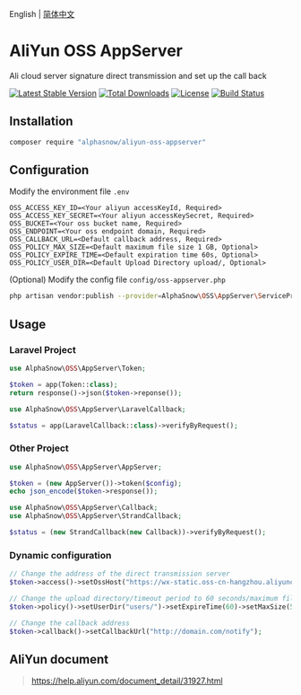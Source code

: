 English | [简体中文](README-CN.md)  

# AliYun OSS AppServer
Ali cloud server signature direct transmission and set up the call back

[![Latest Stable Version](https://poser.pugx.org/alphasnow/aliyun-oss-appserver/v/stable)](https://packagist.org/packages/alphasnow/aliyun-oss-appserver)
[![Total Downloads](https://poser.pugx.org/alphasnow/aliyun-oss-appserver/downloads)](https://packagist.org/packages/alphasnow/aliyun-oss-appserver)
[![License](https://poser.pugx.org/alphasnow/aliyun-oss-appserver/license)](https://packagist.org/packages/alphasnow/aliyun-oss-appserver)
[![Build Status](https://github.com/alphasnow/aliyun-oss-appserver/workflows/CI/badge.svg)](https://github.com/alphasnow/aliyun-oss-appserver/actions)

## Installation
```bash
composer require "alphasnow/aliyun-oss-appserver"
```

## Configuration
Modify the environment file `.env`
```
OSS_ACCESS_KEY_ID=<Your aliyun accessKeyId, Required>
OSS_ACCESS_KEY_SECRET=<Your aliyun accessKeySecret, Required>
OSS_BUCKET=<Your oss bucket name, Required>
OSS_ENDPOINT=<Your oss endpoint domain, Required>
OSS_CALLBACK_URL=<Default callback address, Required>
OSS_POLICY_MAX_SIZE=<Default maximum file size 1 GB, Optional>
OSS_POLICY_EXPIRE_TIME=<Default expiration time 60s, Optional>
OSS_POLICY_USER_DIR=<Default Upload Directory upload/, Optional>
```

(Optional) Modify the config file `config/oss-appserver.php`
```bash
php artisan vendor:publish --provider=AlphaSnow\OSS\AppServer\ServiceProvider
```

## Usage
### Laravel Project
```php
use AlphaSnow\OSS\AppServer\Token;

$token = app(Token::class);
return response()->json($token->reponse());
```
```php
use AlphaSnow\OSS\AppServer\LaravelCallback;

$status = app(LaravelCallback::class)->verifyByRequest();
```

### Other Project
```php
use AlphaSnow\OSS\AppServer\AppServer;

$token = (new AppServer())->token($config);
echo json_encode($token->response());
```
```php
use AlphaSnow\OSS\AppServer\Callback;
use AlphaSnow\OSS\AppServer\StrandCallback;

$status = (new StrandCallback(new Callback))->verifyByRequest();
```

### Dynamic configuration
```php
// Change the address of the direct transmission server
$token->access()->setOssHost("https://wx-static.oss-cn-hangzhou.aliyuncs.com");

// Change the upload directory/timeout period to 60 seconds/maximum file limit to 500 MB
$token->policy()->setUserDir("users/")->setExpireTime(60)->setMaxSize(500*1024*1024);

// Change the callback address
$token->callback()->setCallbackUrl("http://domain.com/notify");
```

## AliYun document
> https://help.aliyun.com/document_detail/31927.html